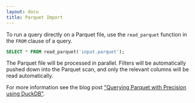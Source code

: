 ```yaml
---
layout: docu
title: Parquet Import
---
```


To run a query directly on a Parquet file, use the `read_parquet` function in the `FROM` clause of a query. 

```sql
SELECT * FROM read_parquet('input.parquet');
```

The Parquet file will be processed in parallel. Filters will be automatically pushed down into the Parquet scan, and only the relevant columns will be read automatically.

For more information see the blog post ["Querying Parquet with Precision using DuckDB"](/2021/06/25/querying-parquet.html).